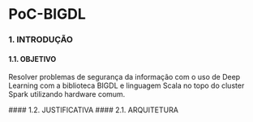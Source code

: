 # PoC-BIGDL

### 1. INTRODUÇÃO
#### 1.1. OBJETIVO
<p>
Resolver problemas de segurança da informação com o uso de Deep 
Learning com a biblioteca BIGDL e linguagem Scala no topo do 
cluster Spark utilizando hardware comum.  
</p>
#### 1.2. JUSTIFICATIVA
#### 2.1. ARQUITETURA
